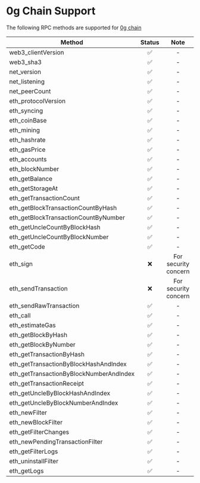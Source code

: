# 0g Chain Support

The following RPC methods are supported for [0g chain](https://github.com/0glabs/0g-chain)

| Method | Status | Note |
|--|:--:|:--:|
| web3_clientVersion | ✅ | - |
| web3_sha3 | ✅ | - |
| net_version | ✅ | - |
| net_listening | ✅ | - |
| net_peerCount | ✅ | - |
| eth_protocolVersion | ✅ | - |
| eth_syncing | ✅ | - |
| eth_coinBase | ✅ | - |
| eth_mining | ✅ | - |
| eth_hashrate | ✅ | - |
| eth_gasPrice | ✅ | - |
| eth_accounts | ✅ | - |
| eth_blockNumber | ✅ | - |
| eth_getBalance | ✅ | - |
| eth_getStorageAt | ✅ | - |
| eth_getTransactionCount | ✅ | - |
| eth_getBlockTransactionCountByHash | ✅ | - |
| eth_getBlockTransactionCountByNumber | ✅ | - |
| eth_getUncleCountByBlockHash | ✅ | - |
| eth_getUncleCountByBlockNumber | ✅ | - |
| eth_getCode | ✅ | - |
| eth_sign | ❌ | For security concern |
| eth_sendTransaction | ❌ | For security concern |
| eth_sendRawTransaction | ✅ | - |
| eth_call | ✅ | - |
| eth_estimateGas | ✅ | - |
| eth_getBlockByHash | ✅ | - |
| eth_getBlockByNumber | ✅ | - |
| eth_getTransactionByHash | ✅ | - |
| eth_getTransactionByBlockHashAndIndex | ✅ | - |
| eth_getTransactionByBlockNumberAndIndex | ✅ | - |
| eth_getTransactionReceipt | ✅ | - |
| eth_getUncleByBlockHashAndIndex | ✅ | - |
| eth_getUncleByBlockNumberAndIndex | ✅ | - |
| eth_newFilter | ✅ | - |
| eth_newBlockFilter | ✅ | - |
| eth_getFilterChanges | ✅ | - |
| eth_newPendingTransactionFilter | ✅ | - |
| eth_getFilterLogs | ✅ | - |
| eth_uninstallFilter | ✅ | - |
| eth_getLogs | ✅ | - |